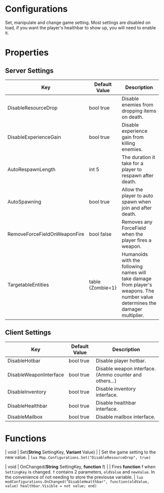 # Configurations
Set, manipulate and change game setting. Most settings are disabled on load, if you want the player's healthbar to show up, you will need to enable it.

# Properties

## Server Settings

| Key | Default Value | Description |
| --- | --- | --- |
| DisableResourceDrop | bool true | Disable enemies from dropping items on death. |
| DisableExperienceGain | bool true | Disable experience gain from killing enemies. |
| AutoRespawnLength | int 5 | The duration it take for a player to respawn after death. |
| AutoSpawning | bool true | Allow the player to auto spawn when join and after death. |
| RemoveForceFieldOnWeaponFire | bool false | Removes any ForceField when the player fires a weapon. |
| TargetableEntities | table {Zombie=1} | Humanoids with the following names will take damage from player's weapons. The number value determines the damager multiplier. |

## Client Settings

| Key | Default Value | Description |
| --- | --- | --- |
| DisableHotbar | bool true | Disable player hotbar. |
| DisableWeaponInterface | bool true | Disable weapon interface. (Ammo counter and others...) |
| DisableInventory | bool true | Disable inventory interface. |
| DisableHealthbar | bool true | Disable healthbar interface. |
| DisableMailbox | bool true | Disable mailbox interface. |

# Functions
| void | Set(**String** SettingKey, **Variant** Value) |
| Set the game setting to the new value. |
```lua Map.Configurations.Set("DisableResourceDrop", true)```

| void | OnChanged(**String** SettingKey, **function** f) |
| Fires **function** f when `SettingKey` is changed. `f` contains 2 parameters, `oldValue` and `newValue`. In the convenience of not needing to store the previouse variable. |
```lua modConfigurations.OnChanged("DisableHealthbar", function(oldValue, value) healthbar.Visible = not value; end) ```
